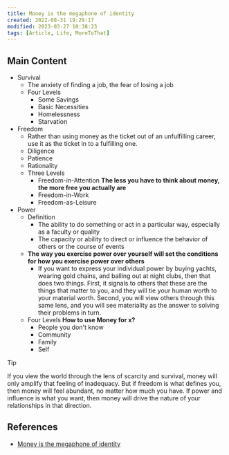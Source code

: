 ```yaml
---
title: Money is the megaphone of identity
created: 2022-08-31 19:29:17
modified: 2023-03-27 10:38:23
tags: [Article, Life, MoreToThat]
---
```


## Main Content

- Survival
  - The anxiety of finding a job, the fear of losing a job
  - Four Levels
    - Some Savings
    - Basic Necessities
    - Homelessness
    - Starvation
- Freedom
  - Rather than using money as the ticket out of an unfulfilling career, use it as the ticket in to a fulfilling one.
  - Diligence
  - Patience
  - Rationality
  - Three Levels
    - Freedom-in-Attention **The less you have to think about money, the more free you actually are**
    - Freedom-in-Work
    - Freedom-as-Leisure
- Power
  - Definition
    - The ability to do something or act in a particular way, especially as a faculty or quality
    - The capacity or ability to direct or influence the behavior of others or the course of events
  - **The way you exercise power over yourself will set the conditions for how you exercise power over others**
    - If you want to express your individual power by buying yachts, wearing gold chains, and balling out at night clubs, then that does two things. First, it signals to others that these are the things that matter to you, and they will tie your human worth to your material worth. Second, you will view others through this same lens, and you will see materiality as the answer to solving their problems in turn.
  - Four Levels **How to use Money for x?**
    - People you don't know
    - Community
    - Family
    - Self

> [!tip]
> If you view the world through the lens of scarcity and survival, money will only amplify that feeling of inadequacy. But if freedom is what defines you, then money will feel abundant, no matter how much you have. If power and influence is what you want, then money will drive the nature of your relationships in that direction.

## References

- [Money is the megaphone of identity](https://moretothat.com/money/)
